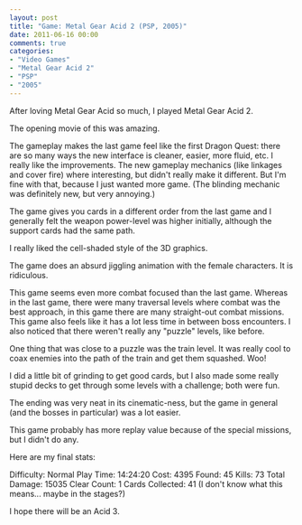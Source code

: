 ```yaml
---
layout: post
title: "Game: Metal Gear Acid 2 (PSP, 2005)"
date: 2011-06-16 00:00
comments: true
categories:
- "Video Games"
- "Metal Gear Acid 2"
- "PSP"
- "2005"
---
```


After loving Metal Gear Acid so much, I played Metal Gear
Acid 2.

The opening movie of this was amazing.

The gameplay makes the last game feel like the first Dragon Quest:
there are so many ways the new interface is cleaner, easier, more
fluid, etc. I really like the improvements. The new gameplay
mechanics (like linkages and cover fire) where interesting, but
didn't really make it different. But I'm fine with that, because I
just wanted more game. (The blinding mechanic was definitely new,
but very annoying.)

The game gives you cards in a different order from the last game
and I generally felt the weapon power-level was higher initially,
although the support cards had the same path.

I really liked the cell-shaded style of the 3D graphics.

The game does an absurd jiggling animation with the female
characters. It is ridiculous.

This game seems even more combat focused than the last
game. Whereas in the last game, there were many traversal levels
where combat was the best approach, in this game there are many
straight-out combat missions. This game also feels like it has a
lot less time in between boss encounters. I also noticed that
there weren't really any "puzzle" levels, like before.

One thing that was close to a puzzle was the train level. It was
really cool to coax enemies into the path of the train and get
them squashed. Woo!

I did a little bit of grinding to get good cards, but I also made
some really stupid decks to get through some levels with a
challenge; both were fun.

The ending was very neat in its cinematic-ness, but the game in
general (and the bosses in particular) was a lot easier.

This game probably has more replay value because of the special
missions, but I didn't do any.

Here are my final stats:

Difficulty: Normal
Play Time: 14:24:20
Cost: 4395
Found: 45
Kills: 73
Total Damage: 15035
Clear Count: 1
Cards Collected: 41 (I don't know what this means... maybe in the stages?)

I hope there will be an Acid 3.
